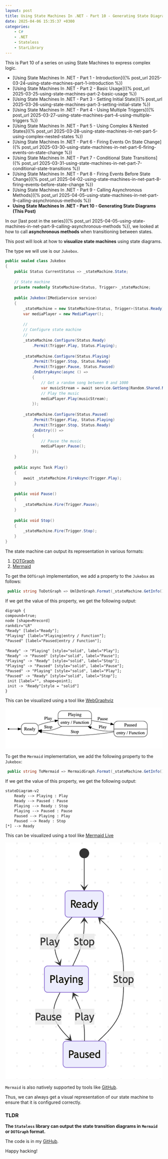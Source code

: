 ```yaml
---
layout: post
title: Using State Machines In .NET - Part 10 - Generating State Diagrams
date: 2025-04-06 15:35:37 +0300
categories:
    - C#
    - .NET
    - Stateless
    - StarLibrary
---
```


This is Part 10 of a series on using State Machines to express complex logic.

- [Using State Machines In .NET  - Part 1 - Introduction]({% post_url 2025-03-24-using-state-machines-part-1-introduction %})
- [Using State Machines In .NET  - Part 2 - Basic Usage]({% post_url 2025-03-25-using-state-machines-part-2-basic-usage %})
- [Using State Machines In .NET  - Part 3 - Setting Initial State]({% post_url 2025-03-26-using-state-machines-part-3-setting-initial-state %})
- [Using State Machines In .NET  - Part 4 - Using Multiple Triggers]({% post_url 2025-03-27-using-state-machines-part-4-using-multiple-triggers %})
- [Using State Machines In .NET - Part 5 - Using Complex & Nested States]({% post_url 2025-03-28-using-state-machines-in-net-part-5-using-complex-nested-states %})
- [Using State Machines In .NET - Part 6 - Firing Events On State Change]({% post_url 2025-03-30-using-state-machines-in-net-part-6-firing-events-on-state-change %})
- [Using State Machines In .NET - Part 7 - Conditional State Transitions]({% post_url 2025-03-31-using-state-machines-in-net-part-7-conditional-state-transitions %})
- [Using State Machines In .NET - Part 8 - Firing Events Before State Change]({% post_url 2025-04-02-using-state-machines-in-net-part-8-firing-events-before-state-change %})
- [Using State Machines In .NET - Part 9 - Calling Asynchronous Methods]({% post_url 2025-04-05-using-state-machines-in-net-part-9-calling-asynchronous-methods %})
- **Using State Machines In .NET - Part 10 - Generating State Diagrams (This Post)**

In our [last post in the series]({% post_url 2025-04-05-using-state-machines-in-net-part-9-calling-asynchronous-methods %}), we looked at how to call **asynchronous methods** when transitioning between states.

This post will look at how to **visualize state machines** using state diagrams.

The type we will use is our `Jukebox`.

```c#
public sealed class Jukebox
{
    public Status CurrentStatus => _stateMachine.State;

    // State machine
    private readonly StateMachine<Status, Trigger> _stateMachine;

    public Jukebox(IMediaService service)
    {
        _stateMachine = new StateMachine<Status, Trigger>(Status.Ready);
        var mediaPlayer = new MediaPlayer();

        //
        // Configure state machine
        //
        _stateMachine.Configure(Status.Ready)
            .Permit(Trigger.Play, Status.Playing);

        _stateMachine.Configure(Status.Playing)
            .Permit(Trigger.Stop, Status.Ready)
            .Permit(Trigger.Pause, Status.Paused)
            .OnEntryAsync(async () =>
            {
                // Get a random song between 0 and 1000
                var musicStream = await service.GetSong(Random.Shared.Next(1000));
                // Play the music
                mediaPlayer.Play(musicStream);
            });

        _stateMachine.Configure(Status.Paused)
            .Permit(Trigger.Play, Status.Playing)
            .Permit(Trigger.Stop, Status.Ready)
            .OnEntry(() =>
            {
                // Pause the music
                mediaPlayer.Pause();
            });
    }

    public async Task Play()
    {
        await _stateMachine.FireAsync(Trigger.Play);
    }

    public void Pause()
    {
        _stateMachine.Fire(Trigger.Pause);
    }

    public void Stop()
    {
        _stateMachine.Fire(Trigger.Stop);
    }
}
```

The state machine can output its representation in various formats:

1. [DOTGraph](https://graphviz.org/doc/info/lang.html)
2. [Mermaid](https://mermaid.js.org/intro/)

To get the `DOTGraph` implementation, we add a property to the `Jukebox` as follows:

```c#
 public string ToDotGraph => UmlDotGraph.Format(_stateMachine.GetInfo());
```

If we get the value of this property, we get the following output:

```plaintext
digraph {
compound=true;
node [shape=Mrecord]
rankdir="LR"
"Ready" [label="Ready"];
"Playing" [label="Playing|entry / Function"];
"Paused" [label="Paused|entry / Function"];

"Ready" -> "Playing" [style="solid", label="Play"];
"Ready" -> "Paused" [style="solid", label="Pause"];
"Playing" -> "Ready" [style="solid", label="Stop"];
"Playing" -> "Paused" [style="solid", label="Pause"];
"Paused" -> "Playing" [style="solid", label="Play"];
"Paused" -> "Ready" [style="solid", label="Stop"];
 init [label="", shape=point];
 init -> "Ready"[style = "solid"]
}
```

This can be visualized using a tool like [WebGraphviz](http://www.webgraphviz.com/)

![JukebosState](../images/2025/04/JukeBoxState.png)

To get the `Mermaid` implementation, we add the following property to the `Jukebox`:

```c#
 public string ToMermaid => MermaidGraph.Format(_stateMachine.GetInfo());
```

If we get the value of this property, we get the following output:

```plaintext
stateDiagram-v2
	Ready --> Playing : Play
	Ready --> Paused : Pause
	Playing --> Ready : Stop
	Playing --> Paused : Pause
	Paused --> Playing : Play
	Paused --> Ready : Stop
[*] --> Ready

```

This can be visualized using a tool like [Mermaid Live](https://mermaid.live/)

![JukeboxMermaid](../images/2025/04/JukeboxMermaid.png)

`Mermaid` is also natively supported by tools like [GitHub](https://github.com).

Thus, we can always get a visual representation of our state machine to ensure that it is configured correctly.

### TLDR

**The `Stateless` library can output the state transition diagrams in `Mermaid` or `DOTGraph` format.**

The code is in my [GitHub](https://github.com/conradakunga/BlogCode/tree/master/2025-05-06%20-%20State%20Machines%20Part%2010).

Happy hacking!

